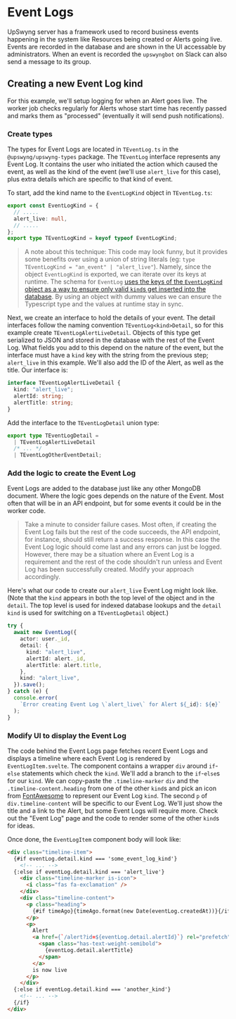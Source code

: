 # Event Logs

UpSwyng server has a framework used to record business events happening in the system
like Resources being created or Alerts going live. Events are recorded in the database
and are shown in the UI accessable by administrators. When an event is recorded the
`upswyngbot` on Slack can also send a message to its group.

## Creating a new Event Log kind

For this example, we'll setup logging for when an Alert goes live. The worker job checks regularly
for Alerts whose start time has recently passed and marks them as "processed" (eventually it will send
push notifications).

### Create types

The types for Event Logs are located in `TEventLog.ts` in the `@upswyng/upswyng-types`
package. The `TEventLog` interface represents any Event Log. It contains the user who initiated the action
which caused the event, as well as the kind of the event (we'll use `alert_live` for this case), plus extra
details which are specific to that kind of event.

To start, add the kind name to the `EventLogKind` object in `TEventLog.ts`:

```typescript
export const EventLogKind = {
  // .....
  alert_live: null,
  // .....
};
export type TEventLogKind = keyof typeof EventLogKind;
```

> A note about this technique: This code may look funny, but it provides some benefits over using
> a union of string literals (eg: `type TEventLogKind = "an_event" | "alert_live"`). Namely, since
> the object `EventLogKind` is exported, we can iterate over its keys at runtime. The schema for
> `EventLog` [uses the keys of the `EventLogKind` object as a way to ensure only valid `kind`s get inserted into
> the database](https://github.com/CodeForBoulder/upswyng/blob/73134434b689d28857494a355e7d5b04eb613475/packages/upswyng-server/src/models/EventLog.ts#L41).
> By using an object with dummy values we can ensure the Typescript type and the values at runtime
> stay in sync.

Next, we create an interface to hold the details of your event. The detail interfaces follow the naming
convention `TEventLog<kind>Detail`, so for this example create `TEventLogAlertLiveDetail`. Objects of this
type get serialized to JSON and stored in the database with the rest of the Event Log. What fields you add
to this depend on the nature of the event, but the interface must have a `kind` key with the string from the
previous step; `alert_live` in this example. We'll also add the ID of the Alert, as well as the title. Our
interface is:

```typescript
interface TEventLogAlertLiveDetail {
  kind: "alert_live";
  alertId: string;
  alertTitle: string;
}
```

Add the interface to the `TEventLogDetail` union type:

```typescript
export type TEventLogDetail =
  | TEventLogAlertLiveDetail
  /* ... */
  | TEventLogOtherEventDetail;
```

### Add the logic to create the Event Log

Event Logs are added to the database just like any other MongoDB document.
Where the logic goes depends on the nature of the Event. Most often that will
be in an API endpoint, but for some events it could be in the worker code.

> Take a minute to consider failure cases. Most often, if creating the Event Log fails
> but the rest of the code succeeds, the API endpoint, for instance, should still return
> a success response. In this case the Event Log logic should come last and any errors
> can just be logged. However, there may be a situation where an Event Log is a requirement
> and the rest of the code shouldn't run unless and Event Log has been successfully created.
> Modify your approach accordingly.

Here's what our code to create our `alert_live` Event Log might look like. (Note that
the `kind` appears in both the top level of the object and in the `detail`. The top level is
used for indexed database lookups and the `detail` `kind` is used for switching on a
`TEventLogDetail` object.)

```typescript
try {
  await new EventLog({
    actor: user._id,
    detail: {
      kind: "alert_live",
      alertId: alert._id,
      alertTitle: alert.title,
    },
    kind: "alert_live",
  }).save();
} catch (e) {
  console.error(
    `Error creating Event Log \`alert_live\` for Alert ${_id}: ${e}`
  );
}
```

### Modify UI to display the Event Log

The code behind the Event Logs page fetches recent Event Logs and displays a timeline
where each Event Log is rendered by `EventLogItem.svelte`. The component contains a wrapper
`div` around `if`-`else` statements which check the `kind`. We'll add a branch to the `if`-`else`s
for our `kind`. We can copy-paste the `.timeline-marker` `div` and the `.timeline-content.heading`
from one of the other `kind`s and pick an icon from [FontAwesome](https://www.fontawesome.com)
to represent our Event Log `kind`. The second `p` of `div.timeline-content` will be specific to our
Event Log. We'll just show the title and a link to the Alert, but some Event Logs will require
more. Check out the "Event Log" page and the code to render some of the other `kind`s for ideas.

Once done, the `EventLogItem` component body will look like:

```html
<div class="timeline-item">
  {#if eventLog.detail.kind === 'some_event_log_kind'}
    <!-- ... -->
  {:else if eventLog.detail.kind === 'alert_live'}
    <div class="timeline-marker is-icon">
      <i class="fas fa-exclamation" />
    </div>
    <div class="timeline-content">
      <p class="heading">
        {#if timeAgo}{timeAgo.format(new Date(eventLog.createdAt))}{/if}
      </p>
      <p>
        Alert
        <a href={`/alert?id=${eventLog.detail.alertId}`} rel="prefetch">
          <span class="has-text-weight-semibold">
            {eventLog.detail.alertTitle}
          </span>
        </a>
        is now live
      </p>
    </div>
  {:else if eventLog.detail.kind === 'another_kind'}
    <!-- ... -->
  {/if}
</div>
```
